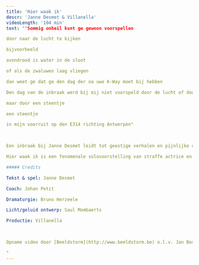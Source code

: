 ```yaml
---
title: 'Hier waak ik'
descr: 'Janne Desmet & Villanella'
videoLength: '104 min'
text: ""Sommig onheil kunt ge gewoon voorspellen

door naar de lucht te kijken

bijvoorbeeld

avondrood is water in de sloot

of als de zwaluwen laag vliegen

dan weet ge dat ge den dag der na uwe K-Way moet bij hebben

Den dag van de inbraak werd bij mij niet voorspeld door de lucht of door ne vogel

maar door een steentje

een steentje

in mijn voorruit op den E314 richting Antwerpen"

‍

Een inbraak bij Janne Desmet leidt tot geestige verhalen en pijnlijke conclusies. Op zoek naar de dief fileert ze haar jeugd in Zwevegem, foute schooljuffen, Vlaanderens angst voor de stad en het verschil tussen ASO, TSO en BSO.

Hier waak ik is een fenomenale solovoorstelling van straffe actrice en komisch talent Janne Desmet. Diefstal loopt als een rode draad door Janne’s leven. Genoeg voor oprechte verontwaardiging en geestige verhalen die ieders hart stelen. Rasverteller Johan Petit en kunstenaar Bruno Herzeele begeleidden Janne bij het maken van deze grappige en schurende voorstelling over diefstal. Hier waak ik ging in avant-première op Theater aan Zee in augustus 2014. De première in De Studio vond plaats op donderdag 13 november 2014 en tourde doorheen heel Vlaanderen.

##### Credits

Tekst & spel: Janne Desmet

Coach: Johan Petit

Dramaturgie: Bruno Herzeele

Licht/geluid ontwerp: Saul Mombaerts

Productie: Villanella

‍

Opname video door [Beeldstorm](http://www.beeldstorm.be) o.l.v. Jan Bosteels  

‍"
---
```

